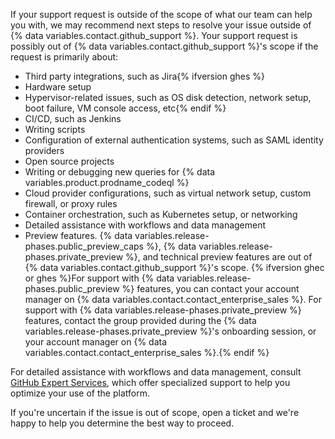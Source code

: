 If your support request is outside of the scope of what our team can help you with, we may recommend next steps to resolve your issue outside of {% data variables.contact.github_support %}. Your support request is possibly out of {% data variables.contact.github_support %}'s scope if the request is primarily about:

* Third party integrations, such as Jira{% ifversion ghes %}
* Hardware setup
* Hypervisor-related issues, such as OS disk detection, network setup, boot failure, VM console access, etc{% endif %}
* CI/CD, such as Jenkins
* Writing scripts
* Configuration of external authentication systems, such as SAML identity providers
* Open source projects
* Writing or debugging new queries for {% data variables.product.prodname_codeql %}
* Cloud provider configurations, such as virtual network setup, custom firewall, or proxy rules
* Container orchestration, such as Kubernetes setup, or networking
* Detailed assistance with workflows and data management
* Preview features. {% data variables.release-phases.public_preview_caps %}, {% data variables.release-phases.private_preview %}, and technical preview features are out of {% data variables.contact.github_support %}'s scope. {% ifversion ghec or ghes %}For support with {% data variables.release-phases.public_preview %} features, you can contact your account manager on {% data variables.contact.contact_enterprise_sales %}. For support with {% data variables.release-phases.private_preview %} features, contact the group provided during the {% data variables.release-phases.private_preview %}'s onboarding session, or your account manager on {% data variables.contact.contact_enterprise_sales %}.{% endif %}

For detailed assistance with workflows and data management, consult [GitHub Expert Services](https://github.com/services/), which offer specialized support to help you optimize your use of the platform.

If you're uncertain if the issue is out of scope, open a ticket and we're happy to help you determine the best way to proceed.
